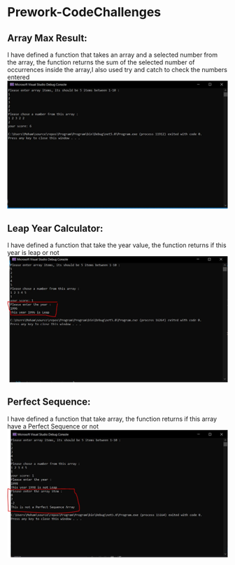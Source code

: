 # Prework-CodeChallenges


## Array Max Result:


I have defined a function that takes an array and a selected number from the array, the function returns the sum of the selected number of occurrences inside the array,I also used try and catch to check the numbers entered
![image](Image/Ch01.JPG)




## Leap Year Calculator:
I have defined a function that take the year value, the function returns if this year is leap or not
![image](Image/Leap.JPG)




## Perfect Sequence:
I have defined a function that take array, the function returns if this array have a Perfect Sequence or not
![image](Image/Ch03.JPG)
